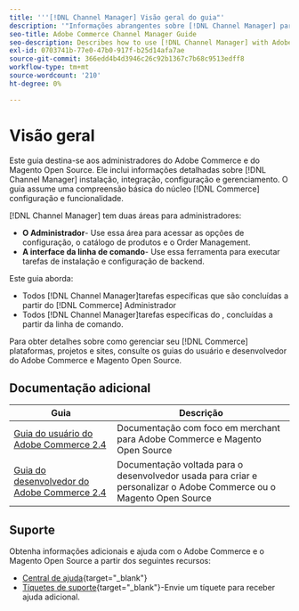 ```yaml
---
title: '''[!DNL Channel Manager] Visão geral do guia"'
description: '"Informações abrangentes sobre [!DNL Channel Manager] para administradores Adobe Commerce e Magento Open Source, incluindo instalação e integração."'
seo-title: Adobe Commerce Channel Manager Guide
seo-description: Describes how to use [!DNL Channel Manager] with Adobe Commerce or Magento Open Source.
exl-id: 0703741b-77e0-47b0-917f-b25d14afa7ae
source-git-commit: 366edd4b4d3946c26c92b1367c7b68c9513edff8
workflow-type: tm+mt
source-wordcount: '210'
ht-degree: 0%

---
```



# Visão geral

Este guia destina-se aos administradores do Adobe Commerce e do Magento Open Source. Ele inclui informações detalhadas sobre [!DNL Channel Manager] instalação, integração, configuração e gerenciamento. O guia assume uma compreensão básica do núcleo [!DNL Commerce] configuração e funcionalidade.

[!DNL Channel Manager] tem duas áreas para administradores:

* **O Administrador**- Use essa área para acessar as opções de configuração, o catálogo de produtos e o Order Management.
* **A interface da linha de comando**- Use essa ferramenta para executar tarefas de instalação e configuração de backend.

Este guia aborda:

* Todos [!DNL Channel Manager]tarefas específicas que são concluídas a partir do [!DNL Commerce] Administrador
* Todos [!DNL Channel Manager]tarefas específicas do , concluídas a partir da linha de comando.

Para obter detalhes sobre como gerenciar seu [!DNL Commerce] plataformas, projetos e sites, consulte os guias do usuário e desenvolvedor do Adobe Commerce e Magento Open Source.

## Documentação adicional

| Guia | Descrição |
|----------------------------------------------------------------------|----------------------------------------------------------------------------------------------------|
| [Guia do usuário do Adobe Commerce 2.4](https://docs.magento.com/user-guide) | Documentação com foco em merchant para Adobe Commerce e Magento Open Source |
| [Guia do desenvolvedor do Adobe Commerce 2.4](https://devdocs.magento.com) | Documentação voltada para o desenvolvedor usada para criar e personalizar o Adobe Commerce ou o Magento Open Source |

## Suporte

Obtenha informações adicionais e ajuda com o Adobe Commerce e o Magento Open Source a partir dos seguintes recursos:

* [Central de ajuda](https://support.magento.com/hc/en-us){target=&quot;_blank&quot;}
* [Tíquetes de suporte](https://support.magento.com/hc/en-us/articles/360000913794#submit-ticket){target=&quot;_blank&quot;}-Envie um tíquete para receber ajuda adicional.
